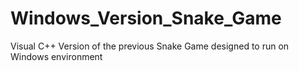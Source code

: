 # Windows_Version_Snake_Game

Visual C++ Version of the previous Snake Game designed to run on Windows environment

